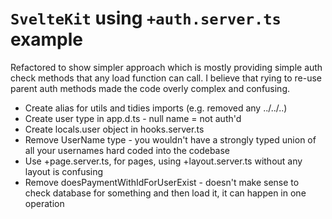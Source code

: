 # `SvelteKit` using `+auth.server.ts` example

Refactored to show simpler approach which is mostly providing simple auth check methods that any load function can call. I believe that rying to re-use parent auth methods made the code overly complex and confusing.

- Create alias for utils and tidies imports (e.g. removed any ../../..)
- Create user type in app.d.ts - null name = not auth'd
- Create locals.user object in hooks.server.ts
- Remove UserName type - you wouldn't have a strongly typed union of all your usernames hard coded into the codebase
- Use +page.server.ts, for pages, using +layout.server.ts without any layout is confusing
- Remove doesPaymentWithIdForUserExist - doesn't make sense to check database for something and then load it, it can happen in one operation
